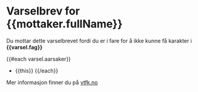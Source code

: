 # Varselbrev for {{mottaker.fullName}}

Du mottar dette varselbrevet fordi du er i fare for å ikke kunne få karakter i **{{varsel.fag}}**

{{#each varsel.aarsaker}}
 - {{this}}
{{/each}}

Mer informasjon finner du på [vtfk.no](https://vtfk.no)
